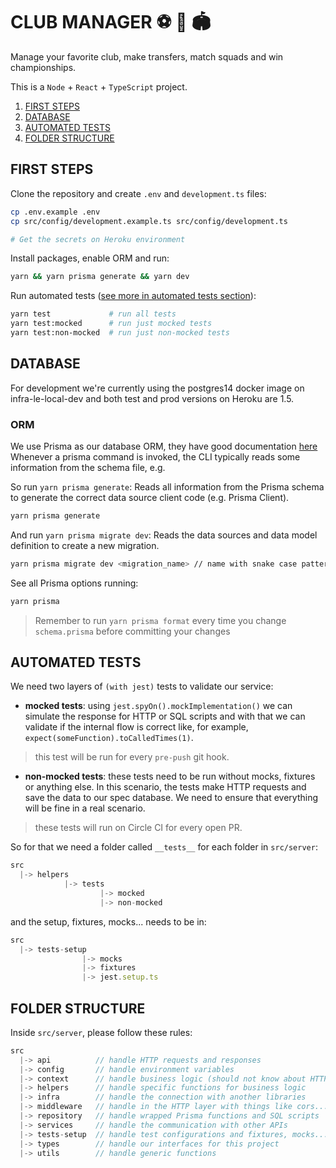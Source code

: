 # CLUB MANAGER ⚽️ 🥅 🏟️

Manage your favorite club, make transfers, match squads and win championships.

This is a `Node` + `React` + `TypeScript` project.

1. [FIRST STEPS](#first-steps)
3. [DATABASE](#database)
3. [AUTOMATED TESTS](#automated-tests)
4. [FOLDER STRUCTURE](#folder-structure)

## FIRST STEPS

Clone the repository and create `.env` and `development.ts` files:

```bash
cp .env.example .env
cp src/config/development.example.ts src/config/development.ts

# Get the secrets on Heroku environment
```

Install packages, enable ORM and run:
```bash
yarn && yarn prisma generate && yarn dev
```

Run automated tests ([see more in automated tests section](#automated-tests)):
```bash
yarn test             # run all tests
yarn test:mocked      # run just mocked tests
yarn test:non-mocked  # run just non-mocked tests
```

## DATABASE

For development we're currently using the postgres14 docker image on infra-le-local-dev and both test and prod versions on Heroku are 1.5.

### ORM

We use Prisma as our database ORM, they have good documentation [here](https://www.prisma.io/)
Whenever a prisma command is invoked, the CLI typically reads some information from the schema file, e.g.

So run `yarn prisma generate`: Reads all information from the Prisma schema to generate the correct data source client code (e.g. Prisma Client).
```bash
yarn prisma generate
```

And run `yarn prisma migrate dev`: Reads the data sources and data model definition to create a new migration.
```bash
yarn prisma migrate dev <migration_name> // name with snake case pattern
```

See all Prisma options running:
```bash
yarn prisma
```

> Remember to run `yarn prisma format` every time you change `schema.prisma` before committing your changes

## AUTOMATED TESTS

We need two layers of `(with jest)` tests to validate our service:

- **mocked tests**:
using `jest.spyOn().mockImplementation()` we can simulate the response for HTTP or SQL scripts and with that we can validate if the internal flow is correct like, for example, `expect(someFunction).toCalledTimes(1)`.

> this test will be run for every `pre-push` git hook.

- **non-mocked tests**:
these tests need to be run without mocks, fixtures or anything else. In this scenario, the tests make HTTP requests and save the data to our spec database. We need to ensure that everything will be fine in a real scenario.

> these tests will run on Circle CI for every open PR.

So for that we need a folder called `__tests__` for each folder in `src/server`:

```ts
src
  |-> helpers
            |-> tests
                    |-> mocked
                    |-> non-mocked
```

and the setup, fixtures, mocks... needs to be in:

```ts
src
  |-> tests-setup
                |-> mocks
                |-> fixtures
                |-> jest.setup.ts
```

## FOLDER STRUCTURE

Inside `src/server`, please follow these rules:
```ts
src
  |-> api          // handle HTTP requests and responses
  |-> config       // handle environment variables
  |-> context      // handle business logic (should not know about HTTP requests or responses and should not talk to any external systems directly)
  |-> helpers      // handle specific functions for business logic
  |-> infra        // handle the connection with another libraries
  |-> middleware   // handle in the HTTP layer with things like cors...
  |-> repository   // handle wrapped Prisma functions and SQL scripts
  |-> services     // handle the communication with other APIs
  |-> tests-setup  // handle test configurations and fixtures, mocks...
  |-> types        // handle our interfaces for this project
  |-> utils        // handle generic functions
```

